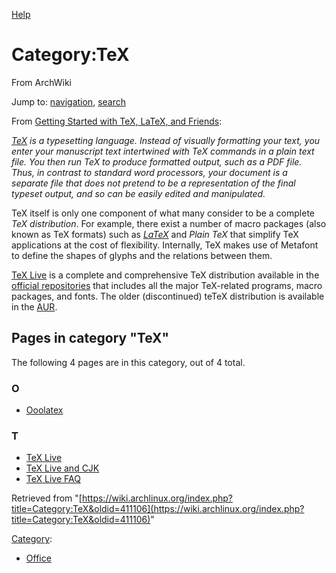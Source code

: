 [Help](//www.mediawiki.org/wiki/Special:MyLanguage/Help:Categories)

# Category:TeX

From ArchWiki

Jump to: [navigation](#column-one), [search](#searchInput)

From [Getting Started with TeX, LaTeX, and Friends](http://www.tug.org/begin.html):

_[TeX](http://www.tug.org/) is a typesetting language. Instead of visually formatting your text, you enter your manuscript text intertwined with TeX commands in a plain text file. You then run TeX to produce formatted output, such as a PDF file. Thus, in contrast to standard word processors, your document is a separate file that does not pretend to be a representation of the final typeset output, and so can be easily edited and manipulated._

TeX itself is only one component of what many consider to be a complete _TeX distribution_. For example, there exist a number of macro packages (also known as TeX formats) such as _[LaTeX](/index.php/LaTeX "LaTeX")_ and _Plain TeX_ that simplify TeX applications at the cost of flexibility. Internally, TeX makes use of Metafont to define the shapes of glyphs and the relations between them.

[TeX Live](/index.php/TeX_Live "TeX Live") is a complete and comprehensive TeX distribution available in the [official repositories](/index.php/Official_repositories "Official repositories") that includes all the major TeX-related programs, macro packages, and fonts. The older (discontinued) teTeX distribution is available in the [AUR](/index.php/AUR "AUR").

## Pages in category "TeX"

The following 4 pages are in this category, out of 4 total.

### O

*   [Ooolatex](/index.php/Ooolatex "Ooolatex")

### T

*   [TeX Live](/index.php/TeX_Live "TeX Live")
*   [TeX Live and CJK](/index.php/TeX_Live_and_CJK "TeX Live and CJK")
*   [TeX Live FAQ](/index.php/TeX_Live_FAQ "TeX Live FAQ")

Retrieved from "[https://wiki.archlinux.org/index.php?title=Category:TeX&oldid=411106](https://wiki.archlinux.org/index.php?title=Category:TeX&oldid=411106)"

[Category](/index.php/Special:Categories "Special:Categories"):

*   [Office](/index.php/Category:Office "Category:Office")